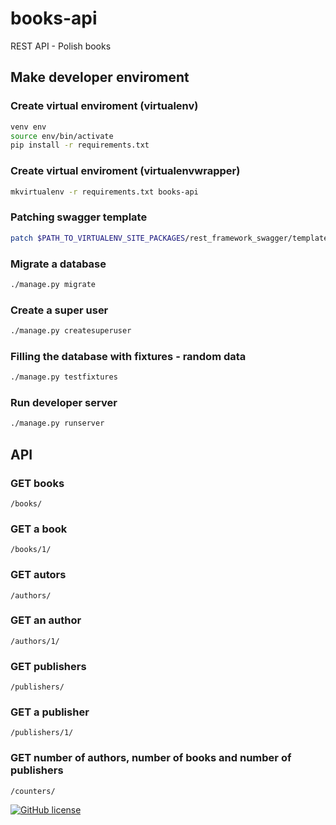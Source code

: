 # books-api
REST API - Polish books

## Make developer enviroment

### Create virtual enviroment (virtualenv)
```bash
venv env
source env/bin/activate
pip install -r requirements.txt
```

### Create virtual enviroment (virtualenvwrapper)

```bash
mkvirtualenv -r requirements.txt books-api
```

### Patching swagger template

```bash
patch $PATH_TO_VIRTUALENV_SITE_PACKAGES/rest_framework_swagger/templates/rest_framework_swagger/index.html swagger.patch
```

### Migrate a database

```bash
./manage.py migrate
```

### Create a super user

```bash
./manage.py createsuperuser
```

### Filling the database with fixtures - random data

```bash
./manage.py testfixtures
```

### Run developer server

```bash
./manage.py runserver
```

## API

### GET books

```
/books/
```

### GET a book

```
/books/1/
```

### GET autors

```
/authors/
```

### GET an author

```
/authors/1/
```

### GET publishers

```
/publishers/
```

### GET a publisher

```
/publishers/1/
```

### GET number of authors, number of books and number of publishers

```
/counters/
```

[![GitHub license](https://img.shields.io/github/license/pujan/books-api)](https://github.com/pujan/books-vue/blob/main/LICENSE)
